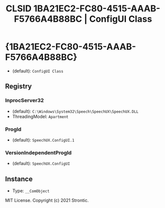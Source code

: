 ﻿---
title: "CLSID 1BA21EC2-FC80-4515-AAAB-F5766A4B88BC | ConfigUI Class"
excerpt: What is COM-Object CLSID 1BA21EC2-FC80-4515-AAAB-F5766A4B88BC?
---

# {1BA21EC2-FC80-4515-AAAB-F5766A4B88BC}

* (default): `ConfigUI Class`

## Registry


### InprocServer32

* (default): `C:\Windows\System32\Speech\SpeechUX\SpeechUX.DLL`
* ThreadingModel: `Apartment`

### ProgId

* (default): `SpeechUX.ConfigUI.1`

### VersionIndependentProgId

* (default): `SpeechUX.ConfigUI`

## Instance

* Type: `__ComObject`

MIT License. Copyright (c) 2021 Strontic.


